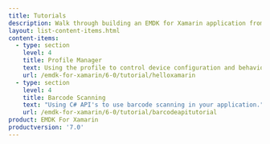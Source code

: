 ```yaml
---
title: Tutorials
description: Walk through building an EMDK for Xamarin application from the ground up with one of the following tutorials. Each tutorial includes step by step instructions and associate code.
layout: list-content-items.html
content-items:
  - type: section
    level: 4
    title: Profile Manager
    text: Using the profile to control device configuration and behaviors like setting the clock from your application.
    url: /emdk-for-xamarin/6-0/tutorial/helloxamarin
  - type: section
    level: 4
    title: Barcode Scanning
    text: "Using C# API's to use barcode scanning in your application."
    url: /emdk-for-xamarin/6-0/tutorial/barcodeapitutorial
product: EMDK For Xamarin
productversion: '7.0'
---
```

   













